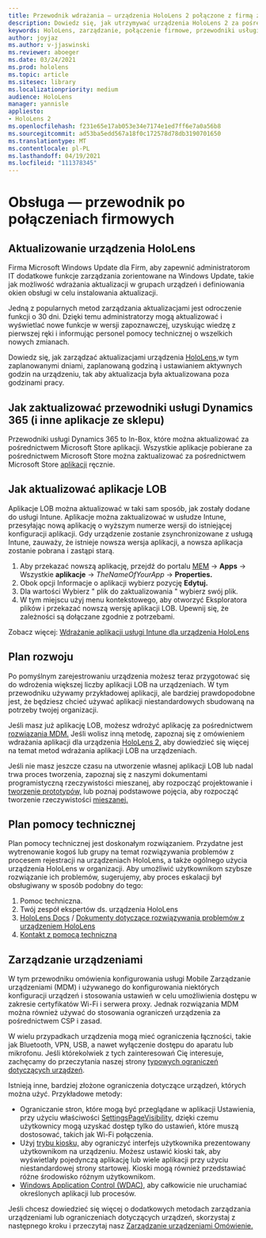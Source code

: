 ```yaml
---
title: Przewodnik wdrażania — urządzenia HoloLens 2 połączone z firmą z usługą Dynamics 365 — obsługa
description: Dowiedz się, jak utrzymywać urządzenia HoloLens 2 za pośrednictwem firmowej połączonej sieci przy użyciu przewodników usługi Dynamics 365.
keywords: HoloLens, zarządzanie, połączenie firmowe, przewodniki usługi Dynamics 365, AAD, Azure AD, MDM, Mobile Zarządzanie urządzeniami
author: joyjaz
ms.author: v-jjaswinski
ms.reviewer: aboeger
ms.date: 03/24/2021
ms.prod: hololens
ms.topic: article
ms.sitesec: library
ms.localizationpriority: medium
audience: HoloLens
manager: yannisle
appliesto:
- HoloLens 2
ms.openlocfilehash: f231e65e17ab053e34e7174e1ed7ff6e7a0a56b8
ms.sourcegitcommit: ad53ba5edd567a18f0c172578d78db3190701650
ms.translationtype: MT
ms.contentlocale: pl-PL
ms.lasthandoff: 04/19/2021
ms.locfileid: "111378345"
---
```

# <a name="maintain---corporate-connected-guide"></a>Obsługa — przewodnik po połączeniach firmowych

## <a name="update-hololens"></a>Aktualizowanie urządzenia HoloLens

Firma Microsoft Windows Update dla Firm, aby zapewnić administratorom IT dodatkowe funkcje zarządzania zorientowane na Windows Update, takie jak możliwość wdrażania aktualizacji w grupach urządzeń i definiowania okien obsługi w celu instalowania aktualizacji.

Jedną z popularnych metod zarządzania aktualizacjami jest odroczenie funkcji o 30 dni. Dzięki temu administratorzy mogą aktualizować i wyświetlać nowe funkcje w wersji zapoznawczej, uzyskując wiedzę z pierwszej ręki i informując personel pomocy technicznej o wszelkich nowych zmianach.

Dowiedz się, jak zarządzać aktualizacjami urządzenia [HoloLens,](https://docs.microsoft.com/hololens/hololens-updates)w tym zaplanowanymi dniami, zaplanowaną godziną i ustawianiem aktywnych godzin na urządzeniu, tak aby aktualizacja była aktualizowana poza godzinami pracy.

## <a name="how-to-update-dynamics-365-guides-and-other-store-apps"></a>Jak zaktualizować przewodniki usługi Dynamics 365 (i inne aplikacje ze sklepu)

Przewodniki usługi Dynamics 365 to In-Box, które można aktualizować za pośrednictwem Microsoft Store aplikacji. Wszystkie aplikacje pobierane za pośrednictwem Microsoft Store można zaktualizować za pośrednictwem Microsoft Store [aplikacji](https://docs.microsoft.com/hololens/holographic-store-apps#update-apps) ręcznie.

## <a name="how-to-update-lob-apps"></a>Jak aktualizować aplikacje LOB

Aplikacje LOB można aktualizować w taki sam sposób, jak zostały dodane do usługi Intune. Aplikacje można zaktualizować w usłudze Intune, przesyłając nową aplikację o wyższym numerze wersji do istniejącej konfiguracji aplikacji. Gdy urządzenie zostanie zsynchronizowane z usługą Intune, zauważy, że istnieje nowsza wersja aplikacji, a nowsza aplikacja zostanie pobrana i zastąpi starą.

1. Aby przekazać nowszą aplikację, przejdź do portalu [MEM](https://endpoint.microsoft.com/#home)  ->  **Apps** -> Wszystkie **aplikacje**  ->  *TheNameOfYourApp*  ->  **Properties.**
2. Obok opcji Informacje o aplikacji wybierz pozycję **Edytuj.**
3. Dla wartości Wybierz &quot; plik do zaktualizowania &quot; wybierz swój plik.
4. W tym miejscu użyj menu kontekstowego, aby otworzyć Eksploratora plików i przekazać nowszą wersję aplikacji LOB. Upewnij się, że zależności są dołączane zgodnie z potrzebami.

Zobacz więcej: [Wdrażanie aplikacji usługi Intune dla urządzenia HoloLens](https://docs.microsoft.com/hololens/app-deploy-intune)

## <a name="development-plan"></a>Plan rozwoju

Po pomyślnym zarejestrowaniu urządzenia możesz teraz przygotować się do wdrożenia większej liczby aplikacji LOB na urządzeniach. W tym przewodniku używamy przykładowej aplikacji, ale bardziej prawdopodobne jest, że będziesz chcieć używać aplikacji niestandardowych sbudowaną na potrzeby twojej organizacji.

Jeśli masz już aplikację LOB, możesz wdrożyć aplikację za pośrednictwem [rozwiązania MDM.](https://docs.microsoft.com/hololens/app-deploy-intune) Jeśli wolisz inną metodę, zapoznaj się z omówieniem wdrażania aplikacji dla urządzenia [HoloLens 2,](https://docs.microsoft.com/hololens/app-deploy-overview) aby dowiedzieć się więcej na temat metod wdrażania aplikacji LOB na urządzeniach.

Jeśli nie masz jeszcze czasu na utworzenie własnej aplikacji LOB lub nadal trwa proces tworzenia, zapoznaj się z naszymi dokumentami programistyczną rzeczywistości mieszanej, aby rozpocząć projektowanie i [tworzenie prototypów,](https://docs.microsoft.com/windows/mixed-reality/design/design) lub poznaj podstawowe pojęcia, aby rozpocząć tworzenie rzeczywistości [mieszanej.](https://docs.microsoft.com/windows/mixed-reality/discover/get-started-with-mr)

## <a name="support-plan"></a>Plan pomocy technicznej

Plan pomocy technicznej jest doskonałym rozwiązaniem. Przydatne jest wytrenowanie kogoś lub grupy na temat rozwiązywania problemów z procesem rejestracji na urządzeniach HoloLens, a także ogólnego użycia urządzenia HoloLens w organizacji. Aby umożliwić użytkownikom szybsze rozwiązanie ich problemów, sugerujemy, aby proces eskalacji był obsługiwany w sposób podobny do tego:

1. Pomoc techniczna.
2. Twój zespół ekspertów ds. urządzenia HoloLens
3. [HoloLens Docs](https://docs.microsoft.com/hololens/)  /  [Dokumenty dotyczące rozwiązywania problemów z urządzeniem HoloLens](https://docs.microsoft.com/hololens/hololens-troubleshooting)
4. [Kontakt z pomocą techniczną](https://support.serviceshub.microsoft.com/supportforbusiness/create?sapId=e9391227-fa6d-927b-0fff-f96288631b8f)

## <a name="device-management"></a>Zarządzanie urządzeniami

W tym przewodniku omówienia konfigurowania usługi Mobile Zarządzanie urządzeniami (MDM) i używanego do konfigurowania niektórych konfiguracji urządzeń i stosowania ustawień w celu umożliwienia dostępu w zakresie certyfikatów Wi-Fi i serwera proxy. Jednak rozwiązania MDM można również używać do stosowania ograniczeń urządzenia za pośrednictwem CSP i zasad.

W wielu przypadkach urządzenia mogą mieć ograniczenia łączności, takie jak Bluetooth, VPN, USB, a nawet wyłączenie dostępu do aparatu lub mikrofonu. Jeśli którekolwiek z tych zainteresowań Cię interesuje, zachęcamy do przeczytania naszej strony [typowych ograniczeń dotyczących urządzeń](https://docs.microsoft.com/hololens/hololens-common-device-restrictions).

Istnieją inne, bardziej złożone ograniczenia dotyczące urządzeń, których można użyć. Przykładowe metody:

- Ograniczanie stron, które mogą być przeglądane w aplikacji Ustawienia, przy użyciu właściwości [SettingsPageVisibility](https://docs.microsoft.com/hololens/settings-uri-list), dzięki czemu użytkownicy mogą uzyskać dostęp tylko do ustawień, które muszą dostosować, takich jak Wi-Fi połączenia.
- Użyj [trybu kiosku,](https://docs.microsoft.com/hololens/hololens-kiosk) aby ograniczyć interfejs użytkownika prezentowany użytkownikom na urządzeniu. Możesz ustawić kioski tak, aby wyświetlały pojedynczą aplikację lub wiele aplikacji przy użyciu niestandardowej strony startowej. Kioski mogą również przedstawiać różne środowisko różnym użytkownikom.
- [Windows Application Control (WDAC),](https://docs.microsoft.com/hololens/windows-defender-application-control-wdac) aby całkowicie nie uruchamiać określonych aplikacji lub procesów.

Jeśli chcesz dowiedzieć się więcej o dodatkowych metodach zarządzania urządzeniami lub ograniczeniach dotyczących urządzeń, skorzystaj z następnego kroku i przeczytaj nasz [Zarządzanie urządzeniami Omówienie.](https://docs.microsoft.com/hololens/hololens-csp-policy-overview)





